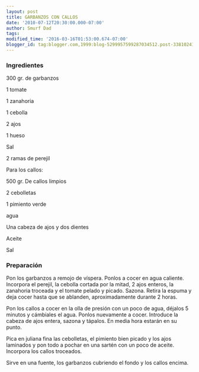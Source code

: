 ```yaml
---
layout: post
title: GARBANZOS CON CALLOS
date: '2010-07-12T20:30:00.000-07:00'
author: Smurf Dad
tags: 
modified_time: '2016-03-16T01:53:00.674-07:00'
blogger_id: tag:blogger.com,1999:blog-5299957599287034512.post-3381024106270577340
---
```


<h3>Ingredientes</h3>

300 gr. de garbanzos

1 tomate

1 zanahoria

1 cebolla

2 ajos

1 hueso

Sal

2 ramas de perejil

Para los callos:

500 gr. De callos limpios

2 cebolletas

1 pimiento verde

agua

Una cabeza de ajos y dos dientes

Aceite

Sal

<h3>Preparación</h3>

Pon los garbanzos a remojo de víspera. Ponlos a cocer en agua caliente. Incorpora el perejil, la cebolla cortada por la mitad, 2 ajos enteros, la zanahoria troceada y el tomate pelado y picado. Sazona. Retira la espuma y deja cocer hasta que se ablanden, aproximadamente durante 2 horas.

Pon los callos a cocer en la olla de presión con un poco de agua, déjalos 5 minutos y cámbiales el agua. Ponlos nuevamente a cocer. Introduce la cabeza de ajos entera, sazona y tápalos. En media hora estarán en su punto.

Pica en juliana fina las cebolletas, el pimiento bien picado y los ajos laminados y pon todo a pochar en una sartén con un poco de aceite. Incorpora los callos troceados.

Sirve en una fuente, los garbanzos cubriendo el fondo y los callos encima.

